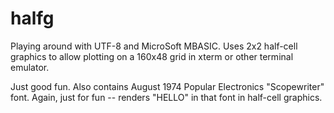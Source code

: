 # halfg

Playing around with UTF-8 and MicroSoft MBASIC. Uses 2x2 half-cell graphics to allow plotting on
a 160x48 grid in xterm or other terminal emulator.

Just good fun. Also contains August 1974 Popular Electronics "Scopewriter" font. Again, just for
fun -- renders "HELLO" in that font in half-cell graphics.

